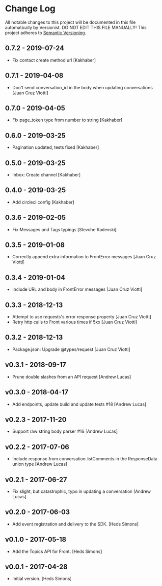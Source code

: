 # Change Log

All notable changes to this project will be documented in this file
automatically by Versionist. DO NOT EDIT THIS FILE MANUALLY!
This project adheres to [Semantic Versioning](http://semver.org/).

## 0.7.2 - 2019-07-24

* Fix contact create method url [Kakhaber]

## 0.7.1 - 2019-04-08

* Don't send conversation_id in the body when updating conversations [Juan Cruz Viotti]

## 0.7.0 - 2019-04-05

* Fix page_token type from number to string [Kakhaber]

## 0.6.0 - 2019-03-25

* Pagination updated, tests fixed [Kakhaber]

## 0.5.0 - 2019-03-25

* Inbox: Create channel [Kakhaber]

## 0.4.0 - 2019-03-25

* Add circleci config [Kakhaber]

## 0.3.6 - 2019-02-05

* Fix Messages and Tags typings [Stevche Radevski]

## 0.3.5 - 2019-01-08

* Correctly append extra information to FrontError messages [Juan Cruz Viotti]

## 0.3.4 - 2019-01-04

* Include URL and body in FrontError messages [Juan Cruz Viotti]

## 0.3.3 - 2018-12-13

* Attempt to use requests's error response property [Juan Cruz Viotti]
* Retry http calls to Front various times if 5xx [Juan Cruz Viotti]

## 0.3.2 - 2018-12-13

* Package.json: Upgrade @types/request [Juan Cruz Viotti]

## v0.3.1 - 2018-09-17

* Prune double slashes from an API request [Andrew Lucas]

## v0.3.0 - 2018-04-17

* Add endpoints, update build and update tests #18 [Andrew Lucas]

## v0.2.3 - 2017-11-20

* Support raw string body parser #16 [Andrew Lucas]

## v0.2.2 - 2017-07-06

* Include response from conversation.listComments in the ResponseData union type [Andrew Lucas]

## v0.2.1 - 2017-06-27

* Fix slight, but catastrophic, typo in updating a conversation [Andrew Lucas]

## v0.2.0 - 2017-06-03

* Add event registration and delivery to the SDK. [Heds Simons]

## v0.1.0 - 2017-05-18

* Add the Topics API for Front. [Heds Simons]

## v0.0.1 - 2017-04-28

* Initial version. [Heds Simons]
